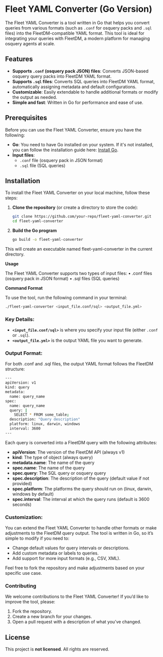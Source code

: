 # Fleet YAML Converter (Go Version)

The Fleet YAML Converter is a tool written in Go that helps you convert queries from various formats (such as `.conf` for osquery packs and `.sql` files) into the FleetDM-compatible YAML format. This tool is ideal for integrating your queries with FleetDM, a modern platform for managing osquery agents at scale.

## Features

- **Supports `.conf` (osquery pack JSON) files**: Converts JSON-based osquery query packs into FleetDM YAML format.
- **Supports `.sql` files**: Converts SQL queries into FleetDM YAML format, automatically assigning metadata and default configurations.
- **Customizable**: Easily extendable to handle additional formats or modify the output as needed.
- **Simple and fast**: Written in Go for performance and ease of use.

## Prerequisites

Before you can use the Fleet YAML Converter, ensure you have the following:

- **Go**: You need to have Go installed on your system. If it's not installed, you can follow the installation guide here: [Install Go](https://golang.org/doc/install).
- **Input files**:
  - `.conf` file (osquery pack in JSON format)
  - `.sql` file (SQL queries)
  
## Installation

To install the Fleet YAML Converter on your local machine, follow these steps:

1. **Clone the repository** (or create a directory to store the code):
   ```bash
   git clone https://github.com/your-repo/fleet-yaml-converter.git
   cd fleet-yaml-converter
2. **Build the Go program**
   ```bash
   go build -o fleet-yaml-converter
This will create an executable named fleet-yaml-converter in the current directory.

**Usage**

The Fleet YAML Converter supports two types of input files:
	•	.conf files (osquery pack in JSON format)
	•	.sql files (SQL queries)

**Command Format**

To use the tool, run the following command in your terminal:

```bash
./fleet-yaml-converter <input_file.conf/sql> <output_file.yml>
```

### Key Details:
- **`<input_file.conf/sql>`** is where you specify your input file (either `.conf` or `.sql`).
- **`<output_file.yml>`** is the output YAML file you want to generate.


### Output Format:

For both .conf and .sql files, the output YAML format follows the FleetDM structure:

```bash
---
apiVersion: v1
kind: query
metadata:
  name: query_name
spec:
  name: query_name
  query: |
    SELECT * FROM some_table;
  description: "Query description"
  platform: linux, darwin, windows
  interval: 3600
---
```
Each query is converted into a FleetDM query with the following attributes:
- **apiVersion**: The version of the FleetDM API (always v1)
- **kind**: The type of object (always query)
- **metadata.name**: The name of the query
- **spec.name**: The name of the query
- **spec.query**: The SQL query or osquery query
- **spec.description**: The description of the query (default value if not provided)
- **spec.platform**: The platforms the query should run on (linux, darwin, windows by default)
- **spec.interval**: The interval at which the query runs (default is 3600 seconds)

### Customization:

You can extend the Fleet YAML Converter to handle other formats or make adjustments to the FleetDM query output. The tool is written in Go, so it’s simple to modify if you need to:
- Change default values for query intervals or descriptions.
- Add custom metadata or labels to queries.
- Add support for more input formats (e.g., CSV, XML).

Feel free to fork the repository and make adjustments based on your specific use case.


### Contributing

We welcome contributions to the Fleet YAML Converter! If you’d like to improve the tool, please:

1. Fork the repository.
2. Create a new branch for your changes.
3. Open a pull request with a description of what you’ve changed.


## License

This project is **not licensed**. All rights are reserved.